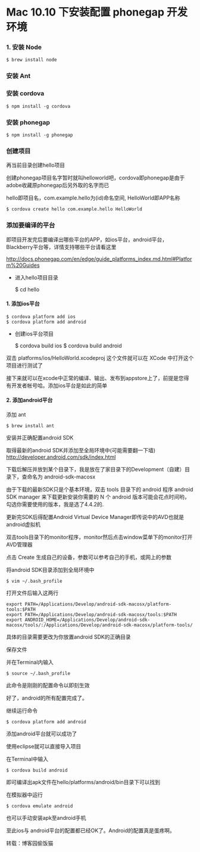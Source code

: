 # Mac 10.10 下安装配置 phonegap 开发环境

### 1. 安装 Node

    $ brew install node

### 安装 Ant

### 安装 cordova

    $ npm install -g cordova

### 安装 phonegap

    $ npm install -g phonegap

### 创建项目

再当前目录创建hello项目

创建phonegap项目名字暂时就叫helloworld吧，cordova即phonegap是由于adobe收藏原phonegap后另外取的名字而已

hello即项目名，com.example.hello为(id)命名空间, HelloWorld即APP名称

    $ cordova create hello com.example.hello HelloWorld

### 添加要编译的平台

即项目开发完后要编译出哪些平台的APP，如ios平台，android平台，Blackberry平台等，详情支持哪些平台请看这里

http://docs.phonegap.com/en/edge/guide_platforms_index.md.html#Platform%20Guides

- 进入hello项目目录

    $ cd hello

#### 1. 添加ios平台

    $ cordova platform add ios
    $ cordova platform add android

- 创建ios平台项目

    $ cordova build ios
    $ cordova build android

双击 platforms/ios/HelloWorld.xcodeproj 这个文件就可以在 XCode 中打开这个项目进行测试了

接下来就可以在xcode中正常的编译、输出、发布到appstore上了，前提是您得有开发者帐号哈。添加ios平台是如此的简单


#### 2. 添加android平台

添加 ant

    $ brew install ant

安装并正确配置android SDK

取得最新的android SDK并添加至全局环境中(可能需要翻一下墙) http://developer.android.com/sdk/index.html

下载后解压并放到某个目录下，我是放在了家目录下的Development（自建）目录下，查命名为 android-sdk-macosx

由于下载的最新SDK只是个基本环境，双击 tools 目录下的 android 程序 android SDK manager 来下载更新安装你需要的 N 个 android 版本可能会花点时间哟， 勾选你需要使用的版本，我是选了4.4.2的.

更新完SDK后得配置Android Virtual Device Manager即传说中的AVD也就是android虚拟机

双击tools目录下的monitor程序，monitor然后点击window菜单下的monitor打开AVD管理器

点击 Create 生成自己的设备，参数可以参考自己的手机，或网上的参数

将android SDK目录添加到全局环境中

    $ vim ~/.bash_profile

打开文件后输入这两行

```
export PATH=/Applications/Develop/android-sdk-macosx/platform-tools:$PATH
export PATH=/Applications/Develop/android-sdk-macosx/tools:$PATH
export ANDROID_HOME=/Applications/Develop/android-sdk-macosx/tools/:/Applications/Develop/android-sdk-macosx/platform-tools/
```

具体的目录需要更改为你放置android SDK的正确目录

保存文件

并在Terminal内输入

    $ source ~/.bash_profile

此命令是刚刚的配置命令以即刻生效

好了，android的所有配置完成了。

继续运行命令

    $ cordova platform add android

添加android平台就可以成功了

使用eclipse就可以直接导入项目

在Terminal中输入

    $ cordova build android

即可编译出apk文件在hello/platforms/android/bin目录下可以找到

在模拟器中运行

    $ cordova emulate android

也可以手动安装apk至android手机

至此ios与 android平台的配置都已经OK了。Android的配置真是蛋疼啊。

转载：博客园偷饭猫